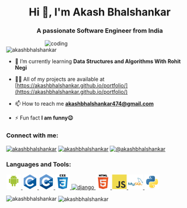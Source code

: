 
<h1 align="center">Hi 👋, I'm Akash Bhalshankar</h1>
<h3 align="center">A passionate Software Engineer from India</h3>

<img align="right" alt="coding" width="400" src="https://i.pinimg.com/originals/54/e3/7d/54e37d8074ebcde1d96c77d7b2a7f310.gif">

<p align="left"> <img src="https://komarev.com/ghpvc/?username=akashbhalshankar&label=Profile%20views&color=0e75b6&style=flat" alt="akashbhalshankar" /> </p>

- 🌱 I’m currently learning **Data Structures and Algorithms With Rohit Negi**

- 👨‍💻 All of my projects are available at [https://akashbhalshankar.github.io/portfolio/](https://akashbhalshankar.github.io/portfolio/)

- 📫 How to reach me **akashbhalshankar474@gmail.com**

- ⚡ Fun fact **I am funny😉**

<h3 align="left">Connect with me:</h3>
<p align="left">
<a href="https://www.linkedin.com/in/akash-bhalshanakar-bab7b725a?lipi=urn%3Ali%3Apage%3Ad_flagship3_profile_view_base_contact_details%3BBrYkTirDRMKYGIYBPkltBA%3D%3D" target="blank"><img align="center" src="https://raw.githubusercontent.com/rahuldkjain/github-profile-readme-generator/master/src/images/icons/Social/linked-in-alt.svg" alt="akashbhalshankar" height="30" width="40" /></a>
<a href="https://www.leetcode.com/akashbhalshankar" target="blank"><img align="center" src="https://raw.githubusercontent.com/rahuldkjain/github-profile-readme-generator/master/src/images/icons/Social/leet-code.svg" alt="akashbhalshankar" height="30" width="40" /></a>
<a href="https://www.hackerearth.com/@akashbhalshankar" target="blank"><img align="center" src="https://raw.githubusercontent.com/rahuldkjain/github-profile-readme-generator/master/src/images/icons/Social/hackerearth.svg" alt="@akashbhalshankar" height="30" width="40" /></a>
</p>

<h3 align="left">Languages and Tools:</h3>
<p align="left"> <a href="https://developer.android.com" target="_blank" rel="noreferrer"> <img src="https://raw.githubusercontent.com/devicons/devicon/master/icons/android/android-original-wordmark.svg" alt="android" width="40" height="40"/> </a> <a href="https://www.cprogramming.com/" target="_blank" rel="noreferrer"> <img src="https://raw.githubusercontent.com/devicons/devicon/master/icons/c/c-original.svg" alt="c" width="40" height="40"/> </a> <a href="https://www.w3schools.com/cpp/" target="_blank" rel="noreferrer"> <img src="https://raw.githubusercontent.com/devicons/devicon/master/icons/cplusplus/cplusplus-original.svg" alt="cplusplus" width="40" height="40"/> </a> <a href="https://www.w3schools.com/css/" target="_blank" rel="noreferrer"> <img src="https://raw.githubusercontent.com/devicons/devicon/master/icons/css3/css3-original-wordmark.svg" alt="css3" width="40" height="40"/> </a> <a href="https://www.djangoproject.com/" target="_blank" rel="noreferrer"> <img src="https://cdn.worldvectorlogo.com/logos/django.svg" alt="django" width="40" height="40"/> </a> <a href="https://www.w3.org/html/" target="_blank" rel="noreferrer"> <img src="https://raw.githubusercontent.com/devicons/devicon/master/icons/html5/html5-original-wordmark.svg" alt="html5" width="40" height="40"/> </a> <a href="https://developer.mozilla.org/en-US/docs/Web/JavaScript" target="_blank" rel="noreferrer"> <img src="https://raw.githubusercontent.com/devicons/devicon/master/icons/javascript/javascript-original.svg" alt="javascript" width="40" height="40"/> </a> <a href="https://www.mysql.com/" target="_blank" rel="noreferrer"> <img src="https://raw.githubusercontent.com/devicons/devicon/master/icons/mysql/mysql-original-wordmark.svg" alt="mysql" width="40" height="40"/> </a> <a href="https://www.python.org" target="_blank" rel="noreferrer"> <img src="https://raw.githubusercontent.com/devicons/devicon/master/icons/python/python-original.svg" alt="python" width="40" height="40"/> </a> </p>

<p><img align="left" src="https://github-readme-stats.vercel.app/api/top-langs?username=akashbhalshankar&show_icons=true&locale=en&layout=compact" alt="akashbhalshankar" /></p>

<p>&nbsp;<img align="center" src="https://github-readme-stats.vercel.app/api?username=akashbhalshankar&show_icons=true&locale=en" alt="akashbhalshankar" /></p>


